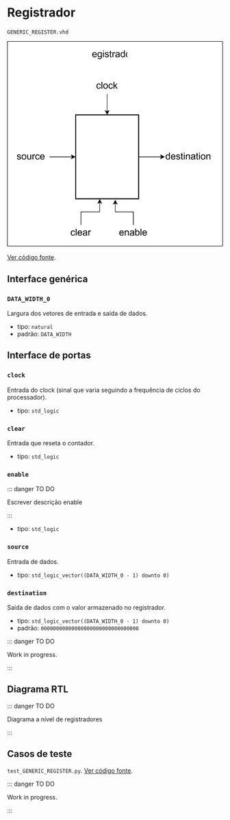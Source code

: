 # Registrador

`GENERIC_REGISTER.vhd`

![Diagrama de portas do registrador](../../public/images/referencia/componentes/generic_register.drawio.svg)

[Ver código fonte](https://github.com/pfeinsper/24a-CTI-RISCV/blob/main/src/GENERIC_REGISTER.vhd).

## Interface genérica


### `DATA_WIDTH_0`

Largura dos vetores de entrada e saída de dados.

- tipo: `natural`
- padrão: `DATA_WIDTH`

## Interface de portas

### `clock`

Entrada do clock (sinal que varia seguindo a frequência de ciclos do processador).

- tipo: `std_logic`

### `clear`

Entrada que reseta o contador.

- tipo: `std_logic`

### `enable`

::: danger TO DO

Escrever descrição enable

:::

- tipo: `std_logic`

### `source`

Entrada de dados.

- tipo: `std_logic_vector((DATA_WIDTH_0 - 1) downto 0)`

### `destination`

Saída de dados com o valor armazenado no registrador.

- tipo: `std_logic_vector((DATA_WIDTH_0 - 1) downto 0)`
- padrão: `00000000000000000000000000000000`

::: danger TO DO

Work in progress.

:::

## Diagrama RTL

::: danger TO DO

Diagrama a nível de registradores

:::

## Casos de teste

`test_GENERIC_REGISTER.py`.
[Ver código fonte](https://github.com/pfeinsper/24a-CTI-RISCV/blob/main/test/test_GENERIC_REGISTER.py).

::: danger TO DO

Work in progress.

:::
